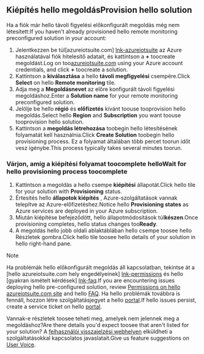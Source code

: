## <a name="provision-hello-solution"></a><span data-ttu-id="e4bfa-101">Kiépítés hello megoldás</span><span class="sxs-lookup"><span data-stu-id="e4bfa-101">Provision hello solution</span></span>

<span data-ttu-id="e4bfa-102">Ha a fiók már hello távoli figyelési előkonfigurált megoldás még nem létesített:</span><span class="sxs-lookup"><span data-stu-id="e4bfa-102">If you haven't already provisioned hello remote monitoring preconfigured solution in your account:</span></span>

1. <span data-ttu-id="e4bfa-103">Jelentkezzen be túl[azureiotsuite.com] [ lnk-azureiotsuite] az Azure használatával fiók hitelesítő adatait, és kattintson a  **+**  toocreate megoldást.</span><span class="sxs-lookup"><span data-stu-id="e4bfa-103">Log on too[azureiotsuite.com][lnk-azureiotsuite] using your Azure account credentials, and click **+** toocreate a solution.</span></span>
2. <span data-ttu-id="e4bfa-104">Kattintson a **kiválasztása** a hello **távoli megfigyelési** csempére.</span><span class="sxs-lookup"><span data-stu-id="e4bfa-104">Click **Select** on hello **Remote monitoring** tile.</span></span>
3. <span data-ttu-id="e4bfa-105">Adja meg a **Megoldásnevet** az előre konfigurált távoli figyelési megoldáshoz.</span><span class="sxs-lookup"><span data-stu-id="e4bfa-105">Enter a **Solution name** for your remote monitoring preconfigured solution.</span></span>
4. <span data-ttu-id="e4bfa-106">Jelölje be hello **régió** és **előfizetés** kívánt toouse tooprovision hello megoldás.</span><span class="sxs-lookup"><span data-stu-id="e4bfa-106">Select hello **Region** and **Subscription** you want toouse tooprovision hello solution.</span></span>
5. <span data-ttu-id="e4bfa-107">Kattintson a **megoldás létrehozása** toobegin hello létesítésének folyamatát kell használnia.</span><span class="sxs-lookup"><span data-stu-id="e4bfa-107">Click **Create Solution** toobegin hello provisioning process.</span></span> <span data-ttu-id="e4bfa-108">Ez a folyamat általában több percet toorun időt vesz igénybe.</span><span class="sxs-lookup"><span data-stu-id="e4bfa-108">This process typically takes several minutes toorun.</span></span>

### <a name="wait-for-hello-provisioning-process-toocomplete"></a><span data-ttu-id="e4bfa-109">Várjon, amíg a kiépítési folyamat toocomplete hello</span><span class="sxs-lookup"><span data-stu-id="e4bfa-109">Wait for hello provisioning process toocomplete</span></span>
1. <span data-ttu-id="e4bfa-110">Kattintson a megoldás a hello csempe **kiépítési** állapotát.</span><span class="sxs-lookup"><span data-stu-id="e4bfa-110">Click hello tile for your solution with **Provisioning** status.</span></span>
2. <span data-ttu-id="e4bfa-111">Értesítés hello **állapotok kiépítés** , Azure-szolgáltatások vannak telepítve az Azure-előfizetéshez.</span><span class="sxs-lookup"><span data-stu-id="e4bfa-111">Notice hello **Provisioning states** as Azure services are deployed in your Azure subscription.</span></span>
3. <span data-ttu-id="e4bfa-112">Miután kiépítése befejeződött, hello állapotmódosítások túl**készen**.</span><span class="sxs-lookup"><span data-stu-id="e4bfa-112">Once provisioning completes, hello status changes too**Ready**.</span></span>
4. <span data-ttu-id="e4bfa-113">A megoldás hello jobb oldali ablaktáblában hello csempe toosee hello Részletek gombra.</span><span class="sxs-lookup"><span data-stu-id="e4bfa-113">Click hello tile toosee hello details of your solution in hello right-hand pane.</span></span>

> [!NOTE]
> <span data-ttu-id="e4bfa-114">Ha problémák hello előkonfigurált megoldás áll kapcsolatban, tekintse át a [hello azureiotsuite.com hely engedélyeinek] [ lnk-permissions] és hello [gyakran ismételt kérdések] [ lnk-faq].</span><span class="sxs-lookup"><span data-stu-id="e4bfa-114">If you are encountering issues deploying hello pre-configured solution, review [Permissions on hello azureiotsuite.com site][lnk-permissions] and hello [FAQ][lnk-faq].</span></span> <span data-ttu-id="e4bfa-115">Ha hello problémák továbbra is fennáll, hozzon létre szolgáltatásjegyet a hello [portal][lnk-portal].</span><span class="sxs-lookup"><span data-stu-id="e4bfa-115">If hello issues persist, create a service ticket on hello [portal][lnk-portal].</span></span>
> 
> 

<span data-ttu-id="e4bfa-116">Vannak-e részletek toosee teheti meg, amelyek nem jelennek meg a megoldáshoz?</span><span class="sxs-lookup"><span data-stu-id="e4bfa-116">Are there details you'd expect toosee that aren't listed for your solution?</span></span> <span data-ttu-id="e4bfa-117">A [felhasználói visszajelzési webhelyen](https://feedback.azure.com/forums/321918-azure-iot) elküldheti a szolgáltatásokkal kapcsolatos javaslatait.</span><span class="sxs-lookup"><span data-stu-id="e4bfa-117">Give us feature suggestions on [User Voice](https://feedback.azure.com/forums/321918-azure-iot).</span></span>

[lnk-azureiotsuite]: https://www.azureiotsuite.com
[lnk-permissions]: ../articles/iot-suite/iot-suite-permissions.md
[lnk-portal]: http://portal.azure.com/
[lnk-faq]: ../articles/iot-suite/iot-suite-faq.md